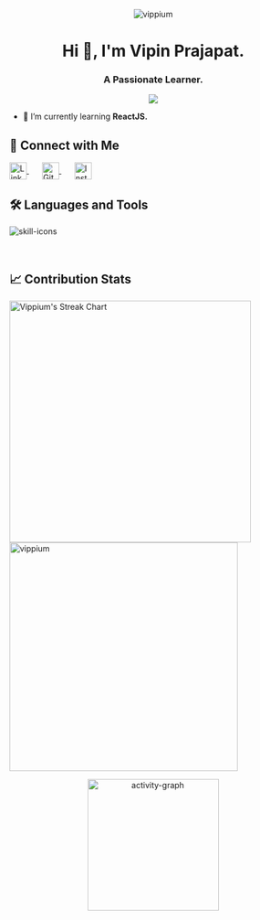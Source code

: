 <p align="center"> <img src="https://komarev.com/ghpvc/?username=vippium&label=Profile%20Views%20Count&color=FFA500&style=for-the-badge&abbreviated=true" alt="vippium" /> </p>

<h1 align="center">Hi 👋, I'm Vipin Prajapat.</h1>
<h3 align="center">A Passionate Learner.</h3>

<p align="center"> <img src="https://github-profile-trophy.vercel.app/?username=vippium&theme=default&no-frame=true&no-bg=true&margin-w=8)" /> </p>

- 🌱 I’m currently learning **ReactJS.**

## 🤝 Connect with Me

<p align="left">
  <a href="https://linkedin.com/in/vipin~prajapat" target="_blank" style="margin-right: 15px;">
    <img align="center" src="https://raw.githubusercontent.com/rahuldkjain/github-profile-readme-generator/master/src/images/icons/Social/linked-in-alt.svg" alt="LinkedIn" height="30" width="30" />
  </a> &nbsp;
  <a href="https://github.com/vippium" target="_blank" style="margin-right: 15px;">
    <img align="center" src="https://raw.githubusercontent.com/rahuldkjain/github-profile-readme-generator/master/src/images/icons/Social/github.svg" alt="GitHub" height="30" width="30" />
  </a> &nbsp;
  <a href="https://instagram.com/vip.in_jpr.sanganer" target="_blank">
    <img align="center" src="https://raw.githubusercontent.com/rahuldkjain/github-profile-readme-generator/master/src/images/icons/Social/instagram.svg" alt="Instagram" height="30" width="30" />
  </a>
</p>


## 🛠️ Languages and Tools

<p align="left">
  <img src="https://skills.syvixor.com/api/icons?i=c,html,css3,python,js,nodejs,npm,git,vscode,jupyter,googlecolaboratory,postman&radius=85" alt="skill-icons" />
</p>

<br />

## 📈 Contribution Stats

<p>
  <img align="left" src="https://github-readme-streak-stats-eight.vercel.app/?user=vippium&theme=shadow-orange&border=e5e2e2&disable_animations=true" alt="Vippium's Streak Chart" width="423"/>
</p>

<p>
  <img align="center" src="https://github-readme-stats.vercel.app/api?username=vippium&show_icons=true&theme=default&custom_title=🔥%20My%20GitHub%20Stats&hide_border=false&title_color=d16002&text_color=00000&bg_color=00000000&&icon_color=8a3324" alt="vippium" width="400" />
</p>

<p align="center">
  <img src="https://github-readme-activity-graph.vercel.app/graph?username=vippium&title_color=000000&color=8A3324&hide_title=true&height=400&custom_title=Monthly%20Contribution%20Summary&point=8a3324&radius=16&days=30&bg_color=transparent&hide_border=false&area=true&area_color=ff6e00&line=ff5b00&order=2" height="230" alt="activity-graph" />
</p>
